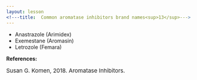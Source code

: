 ```yaml
---
layout: lesson
<!---title:  Common aromatase inhibitors brand names<sup>13</sup>--->
---
```


* Anastrazole (Arimidex)
* Exemestane (Aromasin)
* Letrozole (Femara)

**References:**

<span style="font-size:15px;">Susan G. Komen, 2018. Aromatase Inhibitors.</span>
